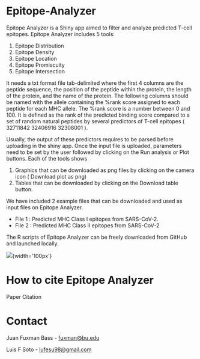 # Epitope-Analyzer
Epitope Analyzer is a Shiny app aimed to filter and analyze predicted T-cell epitopes. Epitope Analyzer includes 5 tools: 
1. Epitope Distribution
2. Epitope Density
3. Epitope Location
4. Epitope Promiscuity 
5. Epitope Intersection
 
It needs a txt format file tab-delimited where the first 4 columns are the peptide sequence, the position of the peptide within the protein, the length of the protein, and the name of the protein. The following columns should be named with the allele containing the %rank score assigned to each peptide for each MHC allele. The %rank score is a number between 0 and 100. It is defined as the rank of the predicted binding score compared to a set of random natural peptides by several predictors of T-cell epitopes ( 32711842 32406916 32308001 ). 

Usually, the output of these predictors requires to be parsed before uploading in the shiny app. Once the input file is uploaded, parameters need to be set by the user followed by clicking on the Run analysis or Plot buttons. 
Each of the tools shows 
1. Graphics that can be downloaded as png files by clicking on the camera icon ( Download plot as png)
2. Tables that can be downloaded by clicking on the Download table button.

We have included 2 example files that can be downloaded and used as input files on Epitope Analyzer.

- File 1 : Predicted MHC Class I epitopes from SARS-CoV-2.
- File 2 : Predicted MHC Class II epitopes from SARS-CoV-2

The R scripts of Epitope Analyzer can be freely downloaded from GitHub and launched locally.


![](https://github.githubassets.com/images/modules/logos_page/GitHub-Mark.png){width='100px'}



# How to cite Epitope Analyzer
Paper Citation

# Contact
Juan Fuxman Bass - fuxman@bu.edu 

Luis F Soto - lufesu98@gmail.com

